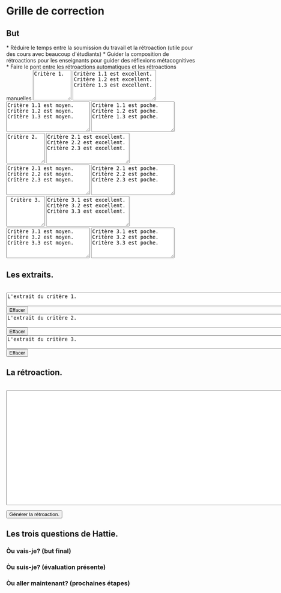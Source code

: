 # Grille de correction

<style>
.switch {
  position: relative;
  display: inline-block;
  width: 60px;
  height: 34px;
}

.switch input { 
  opacity: 0;
  width: 0;
  height: 0;
}

.slider {
  position: absolute;
  cursor: pointer;
  top: 0;
  left: 0;
  right: 0;
  bottom: 0;
  background-color: #ccc;
  -webkit-transition: .4s;
  transition: .4s;
}

.slider:before {
  position: absolute;
  content: "";
  height: 26px;
  width: 26px;
  left: 4px;
  bottom: 4px;
  background-color: white;
  -webkit-transition: .4s;
  transition: .4s;
}

input:checked + .slider {
  background-color: #2196F3;
}

input:focus + .slider {
  box-shadow: 0 0 1px #2196F3;
}

input:checked + .slider:before {
  -webkit-transform: translateX(26px);
  -ms-transform: translateX(26px);
  transform: translateX(26px);
}

/* Rounded sliders */
.slider.round {
  border-radius: 34px;
}

.slider.round:before {
  border-radius: 50%;
}
</style>

<script>

// Modify a function to take as input the id of the input box and the output box and take the selected text from the input box and put it in the output box.

function transferHighlightedText(input_id) {
    var text = "";
    var activeEl = document.activeElement;
    var activeElTagName = activeEl ? activeEl.tagName.toLowerCase() : null;
    if (input_id == activeEl.id) {
        if (window.getSelection) {
        text = window.getSelection().toString();
    }
    return text;
    } else {
        return "error";
    }
    
}

document.onmouseup = function() {
    var inputOutputdict = {"critere1_excel": "sel_critere1", "critere1_moyen": "sel_critere1", "critere1_poche": "sel_critere1", "critere2_excel": "sel_critere2" , "critere2_moyen": "sel_critere2", "critere2_poche": "sel_critere2", "critere3_excel": "sel_critere3", "critere3_moyen": "sel_critere3", "critere3_poche": "sel_critere3"};
    var activeEl = document.activeElement;
    if (activeEl.id in inputOutputdict) {
        // if the output box is not empty, then append the new text to the old text
        var outputBox = document.getElementById(inputOutputdict[activeEl.id]);
        if (outputBox.value == "" || outputBox.value == "L'extrait du critère 1." || outputBox.value == "L'extrait du critère 2." || outputBox.value == "L'extrait du critère 3.") {
            outputBox.value = transferHighlightedText(activeEl.id);
        } else {
            outputBox.value = outputBox.value + " " + transferHighlightedText(activeEl.id);
        }
        var output_id = inputOutputdict[activeEl.id];
        // document.getElementById(output_id).value = transferHighlightedText(activeEl.id);
    } 


};

function id(e) {
  e.currentTarget.style.visibility = 'hidden';
  console.log(e.currentTarget);
  // When this function is used as an event handler: this === e.currentTarget
}

function toggleEditing() {
    var textareas = document.getElementsByTagName("*");
    for (var i = 0; i < textareas.length; i++) {
        if (textareas[i].readOnly == "true") {
            textareas[i].readOnly = "false";
        } else {
            textareas[i].readOnly = "true";
        }
    }
}

// write a function that changes the value of the critere1 textarea to a "test change".
function testChange() {
    var textareas = document.getElementsByTagName("*");
    for (var i = 0; i < textareas.length; i++) {
        if (textareas[i].id == "retroaction") {
          // get the text from textareas sel_critere1, sel_critere2, sel_critere3
          // concatenate the text from the textareas with commas between them and put it in the textarea retroaction 
          textareas[i].value = 'Critère 1.1 : \n\nVous avez fait un excellent travail avec ce critère. Continuez à faire du bon travail !\n\nCritère 2.2 : \n\nVous avez fait un travail moyen pour ce critère. Continuez à travailler et vous allez vous améliorer !\n\nCritère 3.3 : \n\nVous avez fait un travail médiocre pour ce critère. Vous devez travailler dur pour vous améliorer.';
        } 
    }
}

// write a function that clears the value of a textarea. The input of the function should be the id of the textarea.
function clearTextarea(id) {
    document.getElementById(id).value = "";
}


// write a function that sends a POST request to the server with the data from the textarea retroaction


</script>

<!-- <br><textarea id="sel_textid" rows="3" cols="50"></textarea> -->
<!-- <textarea id="textid" value="Some text in a text input"></textarea>
<br> -->

<h2>But</h2>
* Réduire le temps entre la soumission du travail et la rétroaction (utile pour des cours avec beaucoup d'étudiants)
* Guider la composition de rétroactions pour les enseignants pour guider des réflexions métacognitives
* Faire le pont entre les rétroactions automatiques et les rétroactions manuelles


<textarea id="critere1" cols=10 rows=5>Critère 1.</textarea> <textarea id="critere1_excel" cols=25 rows=5>Critère 1.1 est excellent. Critère 1.2 est excellent. Critère 1.3 est excellent.</textarea> <textarea id="critere1_moyen" cols=25 rows=5>Critère 1.1 est moyen. Critère 1.2 est moyen. Critère 1.3 est moyen. </textarea> <textarea id="critere1_poche" cols=25 rows=5>Critère 1.1 est poche. Critère 1.2 est poche. Critère 1.3 est poche.</textarea>

<br>

<textarea id="critere2" cols=10 rows=5>Critère 2.</textarea> <textarea id="critere2_excel" cols=25 rows=5>Critère 2.1 est excellent. Critère 2.2 est excellent. Critère 2.3 est excellent.</textarea> <textarea id="critere2_moyen" cols=25 rows=5>Critère 2.1 est moyen. Critère 2.2 est moyen. Critère 2.3 est moyen. </textarea> <textarea id="critere2_poche" cols=25 rows=5>Critère 2.1 est poche. Critère 2.2 est poche. Critère 2.3 est poche. </textarea>

<br>

<textarea id="critere3" cols=10 rows=5> Critère 3.</textarea> <textarea id="critere3_excel" cols=25 rows=5>Critère 3.1 est excellent. Critère 3.2 est excellent. Critère 3.3 est excellent.</textarea> <textarea id="critere3_moyen" cols=25 rows=5>Critère 3.1 est moyen. Critère 3.2 est moyen. Critère 3.3 est moyen. </textarea> <textarea id="critere3_poche" cols=25 rows=5>Critère 3.1 est poche. Critère 3.2 est poche. Critère 3.3 est poche. </textarea>

<!--<label class="switch">
  <input type="checkbox" checked onclick="toggleEditing()">
  <span class="slider round"></span>
</label>
-->

<br>
<h2>Les extraits.</h2>
<br><textarea id="sel_critere1" cols=90>L'extrait du critère 1.</textarea> <button onclick="clearTextarea('sel_critere1')">Effacer</button>
<br><textarea id="sel_critere2" cols=90>L'extrait du critère 2.</textarea> <button onclick="clearTextarea('sel_critere2')">Effacer</button>
<br><textarea id="sel_critere3" cols=90>L'extrait du critère 3.</textarea> <button onclick="clearTextarea('sel_critere3')">Effacer</button>

<br>
<h2>La rétroaction.</h2>
<br><textarea id="retroaction" cols=90 rows=20></textarea> 


<button onclick="testChange()">Générer la rétroaction.</button>



<h2>Les trois questions de Hattie.</h2>

<h3> Òu vais-je? (but final) </h3>
<h3> Òu suis-je? (évaluation présente) </h3>
<h3> Òu aller maintenant? (prochaines étapes) </h3>


<!-- <table>
<thead>
  <tr>
    <th class="tg-0pky">Critère</th>
    <th class="tg-0pky">Excellent</th>
    <th class="tg-0pky">Moyen</th>
    <th class="tg-0pky">Poche</th>
  </tr>
</thead>
<tbody>
  <tr>
    <td class="tg-0pky">Critère 1<br></td>
    <td class="tg-0pky" id="excellent1"><textarea id="textid"></textarea></td>
    <td class="tg-0pky" id="moyen1">Le critère 1 est moyen.</td>
    <td class="tg-0pky" id="poche1">Le critère 1 est poche.</td>
  </tr>
  <tr>
    <td class="tg-0pky">Critère 2</td>
    <td class="tg-0pky" id="excellent2">Le critère 2 est excellent.</td>
    <td class="tg-0pky" id="moyen2">Le critère 2 est moyen.</td>
    <td class="tg-0pky" id="poche2">Le critère 2 est poche.</td>
  </tr>
  <tr>
    <td class="tg-0pky">Critère 3</td>
    <td class="tg-0pky" id="excellent3">Le critère 3 est excellent.</td>
    <td class="tg-0pky" id="moyen3">Le critère 3 est moyen.</td>
    <td class="tg-0pky" id="poche3">Le critère 3 est poche.</td>
  </tr>
</tbody>
</table> -->
